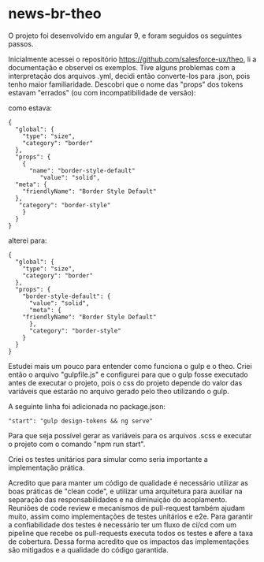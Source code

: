 # news-br-theo

O projeto foi desenvolvido em angular 9, e foram seguidos os seguintes passos.

Inicialmente acessei o repositório https://github.com/salesforce-ux/theo, li a documentação e observei os exemplos. Tive alguns problemas com a interpretação dos arquivos .yml, decidi então converte-los para .json, pois tenho maior familiaridade. Descobri que o nome das "props" dos tokens estavam "errados" (ou com incompatibilidade de versão):

como estava:

	{
	  "global": {
	    "type": "size",
	    "category": "border"
	  },
	  "props": {
		{
		  "name": "border-style-default"
		     "value": "solid",
	  "meta": {
		"friendlyName": "Border Style Default"
	  },
	   "category": "border-style"
	    }
	  }
	}

alterei para:

	{
	  "global": {
	    "type": "size",
	    "category": "border"
	  },
	  "props": {
	    "border-style-default": {
	      "value": "solid",
	      "meta": {
		"friendlyName": "Border Style Default"
	      },
	      "category": "border-style"
	    }
	  }
	}

Estudei mais um pouco para entender como funciona o gulp e o theo. Criei então o arquivo "gulpfile.js" e configurei para que o gulp fosse executado antes de executar o projeto, pois o css do projeto depende do valor das variáveis que estarão no arquivo gerado pelo theo utilizando o gulp.

A seguinte linha foi adicionada no package.json:

    "start": "gulp design-tokens && ng serve"

Para que seja possível gerar as variáveis para os arquivos .scss e executar o projeto com o comando "npm run start".

Criei os testes unitários para simular como seria importante a implementação prática.

Acredito que para manter um código de qualidade é necessário utilizar as boas práticas de "clean code", e utilizar uma arquitetura para auxiliar na separação das responsabilidades e na diminuição do acoplamento. Reuniões de code review e mecanismos de pull-request também ajudam muito, assim como implementações de testes unitários e e2e. 
Para garantir a confiabilidade dos testes é necessário ter um fluxo de ci/cd com um pipeline que recebe os pull-requests executa todos os testes e afere a taxa de cobertura. Dessa forma acredito que os impactos das implementações são mitigados e a qualidade do código garantida.
